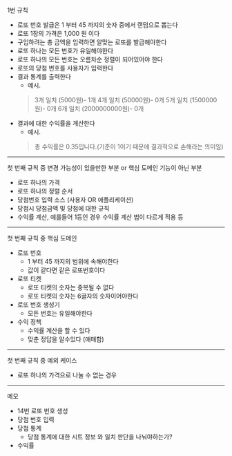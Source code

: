 1번 규칙 
- 로또 번호 발급은 1 부터 45 까지의 숫자 중에서 랜덤으로 뽑는다 
- 로또 1장의 가격은 1,000 원 이다 
- 구입하려는 총 금액을 입력하면 알맞는 로또를 발급해야한다  
- 로또 하나는 모든 번호가 유일해야한다 
- 로또 하나의 모든 번호는 오름차순 정렬이 되어있어야 한다
- 로또의 당첨 번호를 사용자가 입력한다
- 결과 통계를 출력한다 
  - 예시. 
  > 3개 일치 (5000원)- 1개 
  > 4개 일치 (50000원)- 0개 
  > 5개 일치 (1500000원)- 0개 
  > 6개 일치 (2000000000원)- 0개
- 결과에 대한 수익률을 계산한다 
  - 예시.
  > 총 수익률은 0.35입니다.(기준이 1이기 때문에 결과적으로 손해라는 의미임)

----------------------------

첫 번째 규칙 중 변경 가능성이 있을만한 부분 or 핵심 도메인 기능이 아닌 부분
- 로또 하나의 가격 
- 로또 하나의 정렬 순서
- 당첨번호 입력 소스 (사용자 OR 애플리케이션)
- 당첨시 당첨금액 및 당첨에 대한 규칙 
- 수익률 계산, 예를들어 1등인 경우 수익률 계산 법이 다르게 적용 등

----------------------------

첫 번째 규칙 중 핵심 도메인
- 로또 번호
  - 1 부터 45 까지의 범위에 속해야한다  
  - 값이 같다면 같은 로또번호이다
- 로또 티켓
  - 로또 티켓의 숫자는 중복될 수 없다 
  - 로또 티켓의 숫자는 6글자의 숫자이어야한다
- 로또 번호 생성기 
  - 모든 번호는 유일해야한다 
- 수익 정책 
  - 수익률 계산을 할 수 있다
  - 맞춘 정답을 알수있다 (애매함)

----------------------------

첫 번째 규칙 중 예외 케이스 
- 로또 하나의 가격으로 나눌 수 없는 경우 

-------------
메모
- 14번 로또 번호 생성 
- 당첨 번호 입력 
- 당첨 통계 
  - 당첨 통계에 대한 시트 정보 와 일치 판단을 나눠야하는가?
- 수익률 